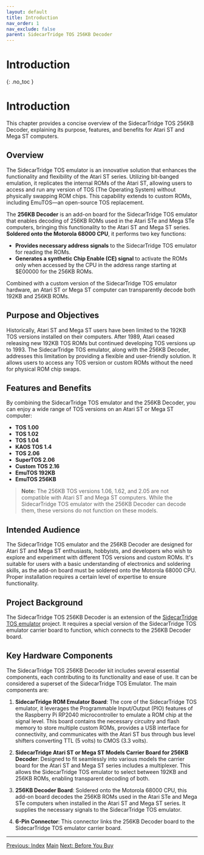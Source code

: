 ```yaml
---
layout: default
title: Introduction
nav_order: 1
nav_exclude: false
parent: SidecarTridge TOS 256KB Decoder
---
```


# Introduction
{: .no_toc }

# Introduction

This chapter provides a concise overview of the SidecarTridge TOS 256KB Decoder, explaining its purpose, features, and benefits for Atari ST and Mega ST computers.

## Overview

The SidecarTridge TOS emulator is an innovative solution that enhances the functionality and flexibility of the Atari ST series. Utilizing bit-banged emulation, it replicates the internal ROMs of the Atari ST, allowing users to access and run any version of TOS (The Operating System) without physically swapping ROM chips. This capability extends to custom ROMs, including EmuTOS—an open-source TOS replacement.

The **256KB Decoder** is an add-on board for the SidecarTridge TOS emulator that enables decoding of 256KB ROMs used in the Atari STe and Mega STe computers, bringing this functionality to the Atari ST and Mega ST series. **Soldered onto the Motorola 68000 CPU**, it performs two key functions:

- **Provides necessary address signals** to the SidecarTridge TOS emulator for reading the ROMs.
- **Generates a synthetic Chip Enable (CE) signal** to activate the ROMs only when accessed by the CPU in the address range starting at $E00000 for the 256KB ROMs.

Combined with a custom version of the SidecarTridge TOS emulator hardware, an Atari ST or Mega ST computer can transparently decode both 192KB and 256KB ROMs.

## Purpose and Objectives

Historically, Atari ST and Mega ST users have been limited to the 192KB TOS versions installed on their computers. After 1989, Atari ceased releasing new 192KB TOS ROMs but continued developing TOS versions up to 1993. The SidecarTridge TOS emulator, along with the 256KB Decoder, addresses this limitation by providing a flexible and user-friendly solution. It allows users to access any TOS version or custom ROMs without the need for physical ROM chip swaps.

## Features and Benefits

By combining the SidecarTridge TOS emulator and the 256KB Decoder, you can enjoy a wide range of TOS versions on an Atari ST or Mega ST computer:

- **TOS 1.00**
- **TOS 1.02**
- **TOS 1.04**
- **KAOS TOS 1.4**
- **TOS 2.06**
- **SuperTOS 2.06**
- **Custom TOS 2.16**
- **EmuTOS 192KB**
- **EmuTOS 256KB**

> **Note:** The 256KB TOS versions 1.06, 1.62, and 2.05 are not compatible with Atari ST and Mega ST computers. While the SidecarTridge TOS emulator with the 256KB Decoder can decode them, these versions do not function on these models.

## Intended Audience

The SidecarTridge TOS emulator and the 256KB Decoder are designed for Atari ST and Mega ST enthusiasts, hobbyists, and developers who wish to explore and experiment with different TOS versions and custom ROMs. It's suitable for users with a basic understanding of electronics and soldering skills, as the add-on board must be soldered onto the Motorola 68000 CPU. Proper installation requires a certain level of expertise to ensure functionality.

## Project Background

The SidecarTridge TOS 256KB Decoder is an extension of the [SidecarTridge TOS emulator](/sidecartridge-tos/) project. It requires a special version of the SidecarTridge TOS emulator carrier board to function, which connects to the 256KB Decoder board.

## Key Hardware Components

The SidecarTridge TOS 256KB Decoder kit includes several essential components, each contributing to its functionality and ease of use. It can be considered a superset of the SidecarTridge TOS Emulator. The main components are:

1. **SidecarTridge ROM Emulator Board**: The core of the SidecarTridge TOS emulator, it leverages the Programmable Input/Output (PIO) features of the Raspberry Pi RP2040 microcontroller to emulate a ROM chip at the signal level. This board contains the necessary circuitry and flash memory to store multiple custom ROMs, provides a USB interface for connectivity, and communicates with the Atari ST bus through bus level shifters converting TTL (5 volts) to CMOS (3.3 volts).

2. **SidecarTridge Atari ST or Mega ST Models Carrier Board for 256KB Decoder**: Designed to fit seamlessly into various models the carrier board for the Atari ST and Mega ST series includes a multiplexer. This allows the SidecarTridge TOS emulator to select between 192KB and 256KB ROMs, enabling transparent decoding of both.

3. **256KB Decoder Board**: Soldered onto the Motorola 68000 CPU, this add-on board decodes the 256KB ROMs used in the Atari STe and Mega STe computers when installed in the Atari ST and Mega ST series. It supplies the necessary signals to the SidecarTridge TOS emulator.

4. **6-Pin Connector**: This connector links the 256KB Decoder board to the SidecarTridge TOS emulator carrier board.

---

[Previous: Index](/sidecartridge-tos-256kb-decoder/)
[Main](/sidecartridge-tos-256kb-decoder/)
[Next: Before You Buy](/sidecartridge-tos-256kb-decoder/before-buy/)
